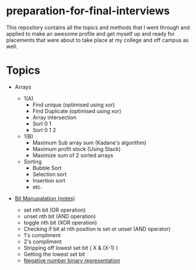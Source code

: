 # preparation-for-final-interviews
This repository contains all the topics and methods that I went through and applied to make an awesome profile and get myself up and ready for placements that were about to take place at my college and off campus as well.
# Topics 
  - Arrays 
    - 1(A)
      - Find unique (optimised using xor)
      - Find Duplicate (optimised using xor)
      - Array intersection
      - Sort 0 1
      - Sort 0 1 2
    - 1(B)
      - Maximum Sub array sum (Kadane's algorithm)
      - Maximum profit stock (Using Stack)
      - Maximize sum of 2 sorted arrays
    - Sorting
      - Bubble Sort 
      - Selection sort
      - Insertion sort
      - etc.
      
  - [Bit Manupalation (notes)](https://www.geeksforgeeks.org/bitwise-hacks-for-competitive-programming/)
    - set nth bit (OR operation)
    - unset nth bit (AND operation)
    - toggle nth bit (XOR operation)
    - Checking if bit at nth position is set or unset (AND operator)
    - 1's compliment 
    - 2's compliment
    - Stripping off lowest set bit ( X & (X-1) )
    - Getting the lowest set bit 
    - [Negative number binary representation](https://www.tutorialspoint.com/negative-binary-numbers)
    
   
